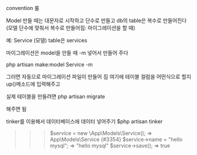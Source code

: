convention 룰

Model 만들 때는 대문자로 시작하고 단수로 만들고
db의 table은 복수로 만들어진다 (모델 단수에 맞춰서 복수로 만들어짐: 마이그레이션을 할 때)

예: Service (모델)
    table은 services

마이그레이션은 model을 만들 때 -m 넣어서 만들어 주다

php artisan make:model Service -m

그러면 자동으로 마이그레이션 파일이 만들어 짐
여기에 테이블 컬럼을 어떤식으로 할지 up()메소드에 입력해주고

실제 테이블을 만들려면
php artisan migrate

해주면 됨


tinker를 이용해서 데이터베이스에 데이터 넣어주기
$php artisan tinker


>>> $service = new \App\Models\Service();
=> App\Models\Service {#3354}
>>> $service->name = "hello mysql";
=> "hello mysql"
>>> $service->save();
=> true